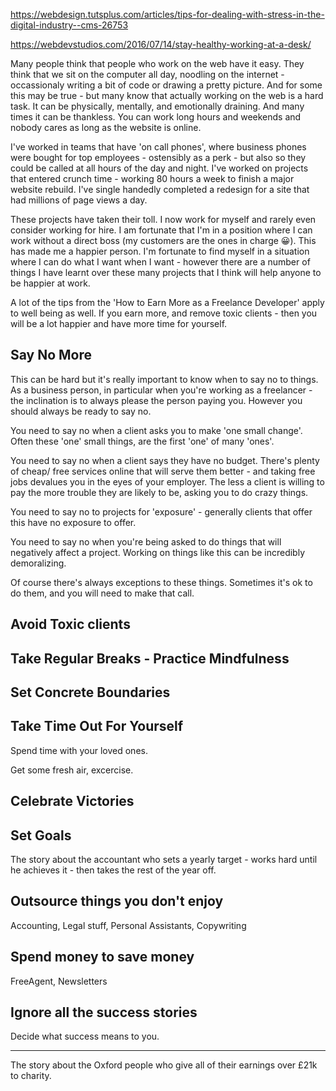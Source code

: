 https://webdesign.tutsplus.com/articles/tips-for-dealing-with-stress-in-the-digital-industry--cms-26753

https://webdevstudios.com/2016/07/14/stay-healthy-working-at-a-desk/

<p class="intro">Many people think that people who work on the web have it easy. They think that we sit on the computer all day, noodling on the internet - occassionaly writing a bit of code or drawing a pretty picture. And for some this may be true - but many know that actually working on the web is a hard task. It can be physically, mentally, and emotionally draining. And many times it can be thankless. You can work long hours and weekends and nobody cares as long as the website is online.</p>

I've worked in teams that have 'on call phones', where business phones were bought for top employees - ostensibly as a perk - but also so they could be called at all hours of the day and night. I've worked on projects that entered crunch time - working 80 hours a week to finish a major website rebuild. I've single handedly completed a redesign for a site that had millions of page views a day.

These projects have taken their toll. I now work for myself and rarely even consider working for hire. I am fortunate that I'm in a position where I can work without a direct boss (my customers are the ones in charge 😀). This has made me a happier person. I'm fortunate to find myself in a situation where I can do what I want when I want - however there are a number of things I have learnt over these many projects that I think will help anyone to be happier at work.

<div class="note">A lot of the tips from the 'How to Earn More as a Freelance Developer' apply to well being as well. If you earn more, and remove toxic clients - then you will be a lot happier and have more time for yourself.</div>

## Say No More

This can be hard but it's really important to know when to say no to things. As a business person, in particular when you're working as a freelancer - the inclination is to always please the person paying you. However you should always be ready to say no.

You need to say no when a client asks you to make 'one small change'. Often these 'one' small things, are the first 'one' of many 'ones'.

You need to say no when a client says they have no budget. There's plenty of cheap/ free services online that will serve them better - and taking free jobs devalues you in the eyes of your employer. The less a client is willing to pay the more trouble they are likely to be, asking you to do crazy things.

You need to say no to projects for 'exposure' - generally clients that offer this have no exposure to offer.

You need to say no when you're being asked to do things that will negatively affect a project. Working on things like this can be incredibly demoralizing.

Of course there's always exceptions to these things. Sometimes it's ok to do them, and you will need to make that call.


## Avoid Toxic clients

## Take Regular Breaks - Practice Mindfulness

## Set Concrete Boundaries

## Take Time Out For Yourself

Spend time with your loved ones.

Get some fresh air, excercise.

## Celebrate Victories

## Set Goals

The story about the accountant who sets a yearly target - works hard until he achieves it - then takes the rest of the year off.

## Outsource things you don't enjoy

Accounting, Legal stuff, Personal Assistants, Copywriting

## Spend money to save money

FreeAgent, Newsletters

## Ignore all the success stories

Decide what success means to you.

----


The story about the Oxford people who give all of their earnings over £21k to charity.
